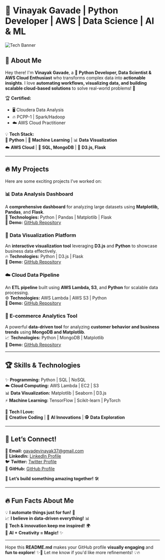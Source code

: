 # 🚀 Vinayak Gavade | Python Developer | AWS | Data Science | AI & ML  

![Tech Banner](https://drive.google.com/uc?id=1lPByqL4S4nOmMU0LmgAHhR419k-McLgb)


## 🎯 **About Me**  
Hey there! I'm **Vinayak Gavade**, a 🚀 **Python Developer, Data Scientist & AWS Cloud Enthusiast** who transforms complex data into **actionable insights**. I love **automating workflows, visualizing data, and building scalable cloud-based solutions** to solve real-world problems! 🌟  

🏆 **Certified:**  
- 🖥️ Cloudera Data Analysis  
- 🔥 PCPP-1 | Spark/Hadoop  
- ☁️ AWS Cloud Practitioner  

💡 **Tech Stack:**  
🚀 **Python** | 🧠 **Machine Learning** | 📊 **Data Visualization**  
☁️ **AWS Cloud** | 🔗 **SQL, MongoDB** | 🎨 **D3.js, Flask**  

---

## 🔥 **My Projects**  
Here are some exciting projects I’ve worked on:  

### 📊 **Data Analysis Dashboard**  
A **comprehensive dashboard** for analyzing large datasets using **Matplotlib, Pandas**, and **Flask**.  
🚀 **Technologies:** Python | Pandas | Matplotlib | Flask  
🔗 **Demo:** [GitHub Repository](#)  

### 🎨 **Data Visualization Platform**  
An **interactive visualization tool** leveraging **D3.js** and **Python** to showcase business data effectively.  
🔥 **Technologies:** Python | D3.js | Flask  
🔗 **Demo:** [GitHub Repository](#)  

### ☁️ **Cloud Data Pipeline**  
An **ETL pipeline** built using **AWS Lambda, S3**, and **Python** for scalable data processing.  
⚙️ **Technologies:** AWS Lambda | AWS S3 | Python  
🔗 **Demo:** [GitHub Repository](#)  

### 🛒 **E-commerce Analytics Tool**  
A powerful **data-driven tool** for analyzing **customer behavior and business trends** using **MongoDB and Matplotlib**.  
📈 **Technologies:** Python | MongoDB | Matplotlib  
🔗 **Demo:** [GitHub Repository](#)  

---

## 🏆 **Skills & Technologies**  
✨ **Programming:** Python | SQL | NoSQL  
☁️ **Cloud Computing:** AWS Lambda | EC2 | S3  
📊 **Data Visualization:** Matplotlib | Seaborn | D3.js  
⚡ **Machine Learning:** TensorFlow | Scikit-learn | PyTorch  

🔗 **Tech I Love:**  
🎨 **Creative Coding** | 🚀 **AI Innovations** | 🕵️ **Data Exploration**  

---

## 📢 **Let’s Connect!**  
📩 **Email:** [gavadevinayak37@gmail.com](mailto:gavadevinayak37@gmail.com)  
🔗 **LinkedIn:** [LinkedIn Profile](https://linkedin.com/in/vinayakgavade)  
🐦 **Twitter:** [Twitter Profile](https://twitter.com/VinayakG37)  
📂 **GitHub:** [GitHub Profile](https://github.com/Vinayak-ux-g)  

🚀 **Let’s build something amazing together!** 🛠️  

---

## 🔥 **Fun Facts About Me**  
💡 **I automate things just for fun!** 🤖  
📈 **I believe in data-driven everything!** 📊  
🚀 **Tech & innovation keep me inspired!** 🌍  
🎨 **AI + Creativity = Magic!** ✨  

---

Hope this **README.md** makes your GitHub profile **visually engaging** and **fun to explore**! ✨🚀 Let me know if you'd like more refinements! 💡🔥  
